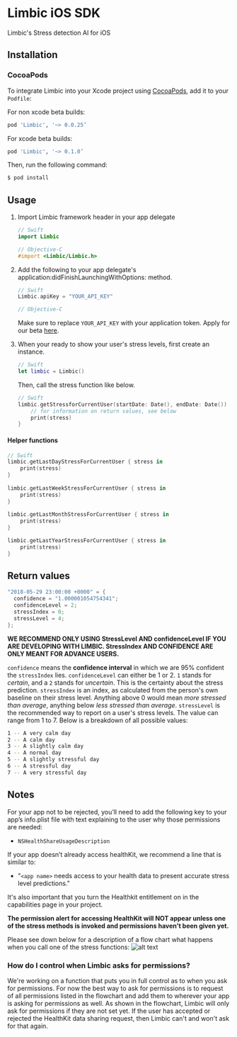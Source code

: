 # Limbic iOS SDK
Limbic's Stress detection AI for iOS

## Installation

### CocoaPods

To integrate Limbic into your Xcode project using [CocoaPods](https://cocoapods.org), add it to your `Podfile`:

For non xcode beta builds:
```ruby
pod 'Limbic', '~> 0.0.25’
```

For xcode beta builds:
```ruby
pod 'Limbic', '~> 0.1.0’
```

Then, run the following command:

```bash
$ pod install
```

## Usage

1. Import Limbic framework header in your app delegate

    ```swift
    // Swift
    import Limbic
    ```
    
    ```objective-c
    // Objective-C
    #import <Limbic/Limbic.h>
    ```

2. Add the following to your app delegate's application:didFinishLaunchingWithOptions: method.
	
	```swift
	// Swift
	Limbic.apiKey = "YOUR_API_KEY"
	```
	```objective-c
	// Objective-C
	```
	Make sure to replace `YOUR_API_KEY` with your application token. Apply for our beta [here](https://sebastiaandevries.typeform.com/to/FGrq19).
	
3. When your ready to show your user's stress levels, first create an instance.
    ```swift
    // Swift
    let limbic = Limbic()
    ```
    
    Then, call the stress function like below.
    ```swift
    // Swift
    limbic.getStressforCurrentUser(startDate: Date(), endDate: Date()) { stress in
        // for information on return values, see below
        print(stress)
    }
    ```
#### Helper functions
```swift
// Swift
limbic.getLastDayStressForCurrentUser { stress in
    print(stress)
}
    
limbic.getLastWeekStressForCurrentUser { stress in
    print(stress)
}
    
limbic.getLastMonthStressForCurrentUser { stress in
    print(stress)
}

limbic.getLastYearStressForCurrentUser { stress in
    print(stress)
}
```

## Return values

```swift
"2018-05-29 23:00:00 +0000" = {
  confidence = "1.000001054754341";
  confidenceLevel = 2;
  stressIndex = 0;
  stressLevel = 4;
};
```

**WE RECOMMEND ONLY USING StressLevel AND confidenceLevel IF YOU ARE DEVELOPING WITH LIMBIC.
StressIndex AND CONFIDENCE ARE ONLY MEANT FOR ADVANCE USERS.**


`confidence` means the **confidence interval** in which we are 95% confident the `stressIndex` lies.
`confidenceLevel` can either be 1 or 2. `1` stands for *certain*, and a `2` stands for *uncertain*. This is the certainty about the stress prediction.
`stressIndex` is an index, as calculated from the person's own baseline on their stress level. Anything above 0 would mean *more stressed than average*, anything below *less stressed than average*.
`stressLevel` is the recommended way to report on a user's stress levels. The value can range from 1 to 7. Below is a breakdown of all possible values:

```bash
1 -- A very calm day
2 -- A calm day
3 -- A slightly calm day
4 -- A normal day
5 -- A slightly stressful day
6 -- A stressful day
7 -- A very stressful day
```
    
## Notes
For your app not to be rejected, you’ll need to add the following key to your app’s info.plist file with text explaining to the user why those permissions are needed:

* `NSHealthShareUsageDescription`

If your app doesn’t already access healthKit, we recommend a line that is similar to:

* "`<app name>` needs access to your health data to present accurate stress level predictions."

It's also important that you turn the Healthkit entitlement on in the capabilities page in your project.

**The permission alert for accessing HealthKit will NOT appear unless one of the stress methods is invoked and permissions haven't been given yet.**

Please see down below for a description of a flow chart what happens when you call one of the stress functions:
![alt text](https://i.imgur.com/LWva5XS.png)

### How do I control when Limbic asks for permissions?

We're working on a function that puts you in full control as to when you ask for permissions. For now the best way to ask for permissions is to request of all permissions listed in the flowchart and add them to wherever your app is asking for permissions as well. As shown in the flowchart, Limbic will only ask for permissions if they are not set yet. If the user has accepted or rejected the HealthKit data sharing request, then Limbic can't and won't ask for that again.
